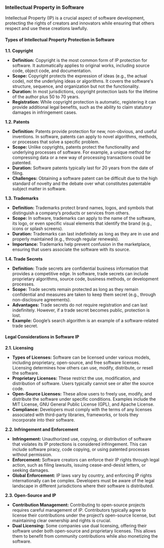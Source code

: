 ### Intellectual Property in Software

Intellectual Property (IP) is a crucial aspect of software development, protecting the rights of creators and innovators while ensuring that others respect and use these creations lawfully.

#### **Types of Intellectual Property Protection in Software**

**1.1. Copyright**

- **Definition:** Copyright is the most common form of IP protection for software. It automatically applies to original works, including source code, object code, and documentation.
- **Scope:** Copyright protects the expression of ideas (e.g., the actual code), not the underlying ideas or algorithms. It covers the software's structure, sequence, and organization but not the functionality.
- **Duration:** In most jurisdictions, copyright protection lasts for the lifetime of the author plus 50 to 70 years.
- **Registration:** While copyright protection is automatic, registering it can provide additional legal benefits, such as the ability to claim statutory damages in infringement cases.

**1.2. Patents**

- **Definition:** Patents provide protection for new, non-obvious, and useful inventions. In software, patents can apply to novel algorithms, methods, or processes that solve a specific problem.
- **Scope:** Unlike copyrights, patents protect the functionality and underlying processes of software. For example, a unique method for compressing data or a new way of processing transactions could be patented.
- **Duration:** Software patents typically last for 20 years from the date of filing.
- **Challenges:** Obtaining a software patent can be difficult due to the high standard of novelty and the debate over what constitutes patentable subject matter in software.

**1.3. Trademarks**

- **Definition:** Trademarks protect brand names, logos, and symbols that distinguish a company’s products or services from others.
- **Scope:** In software, trademarks can apply to the name of the software, its logo, or even specific visual elements that identify the brand (e.g., icons or splash screens).
- **Duration:** Trademarks can last indefinitely as long as they are in use and properly maintained (e.g., through regular renewals).
- **Importance:** Trademarks help prevent confusion in the marketplace, ensuring that users associate the software with its source.

**1.4. Trade Secrets**

- **Definition:** Trade secrets are confidential business information that provides a competitive edge. In software, trade secrets can include proprietary algorithms, source code, business methods, or development processes.
- **Scope:** Trade secrets remain protected as long as they remain confidential and measures are taken to keep them secret (e.g., through non-disclosure agreements).
- **Advantages:** Trade secrets do not require registration and can last indefinitely. However, if a trade secret becomes public, protection is lost.
- **Example:** Google’s search algorithm is an example of a software-related trade secret.

#### **Legal Considerations in Software IP**

**2.1. Licensing**

- **Types of Licenses:** Software can be licensed under various models, including proprietary, open-source, and free software licenses. Licensing determines how others can use, modify, distribute, or resell the software.
- **Proprietary Licenses:** These restrict the use, modification, and distribution of software. Users typically cannot see or alter the source code.
- **Open-Source Licenses:** These allow users to freely use, modify, and distribute the software under specific conditions. Examples include the MIT License, GNU General Public License (GPL), and Apache License.
- **Compliance:** Developers must comply with the terms of any licenses associated with third-party libraries, frameworks, or tools they incorporate into their software.

**2.2. Infringement and Enforcement**

- **Infringement:** Unauthorized use, copying, or distribution of software that violates its IP protections is considered infringement. This can include software piracy, code copying, or using patented processes without permission.
- **Enforcement:** Software creators can enforce their IP rights through legal action, such as filing lawsuits, issuing cease-and-desist letters, or seeking damages.
- **Global Enforcement:** IP laws vary by country, and enforcing IP rights internationally can be complex. Developers must be aware of the legal landscape in different jurisdictions where their software is distributed.

**2.3. Open-Source and IP**

- **Contribution Management:** Contributing to open-source projects requires careful management of IP. Contributors typically agree to license their contributions under the project’s open-source license, but maintaining clear ownership and rights is crucial.
- **Dual Licensing:** Some companies use dual licensing, offering their software under both open-source and proprietary licenses. This allows them to benefit from community contributions while also monetizing the software.

